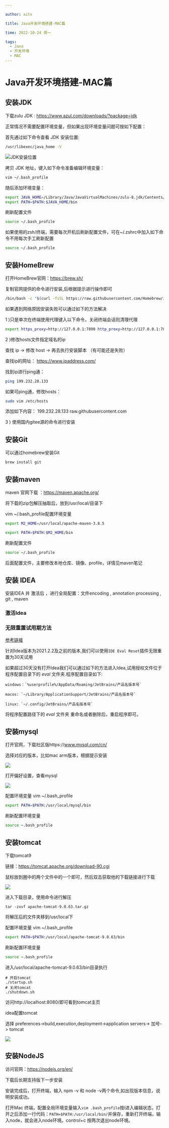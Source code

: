 ```yaml
---

author: aitx

title: Java开发环境搭建-MAC篇

time: 2022-10-24 周一

tags: 
  - Java
  - 开发环境
  - MAC
---
```


# Java开发环境搭建-MAC篇

## 安装JDK

下载zulu JDK : https://www.azul.com/downloads/?package=jdk

正常情况不需要配置环境变量，但如果出现环境变量问题可按如下配置：

首先通过如下命令查看 JDK 安装位置:

```bash
/usr/libexec/java_home -V
```

![JDK安装位置](https://raw.githubusercontent.com/pvisanhash/PicSiteRepo1/main/note/img/202210042216148.png)

拷贝 JDK 地址，键入如下命令准备编辑环境变量：

```bash
vim ~/.bash_profile
```

随后添加环境变量：

```bash
export JAVA_HOME=/Library/Java/JavaVirtualMachines/zulu-8.jdk/Contents/Home
export PATH=$PATH:$JAVA_HOME/bin
```

刷新配置文件

```bash
source ~/.bash_profile
```

如果使用的zsh/终端，需要每次开机后刷新配置文件，可在~/.zshrc中加入如下命令不用每次手工刷新配置

```bash
source ~/.bash_profile
```

## 安装HomeBrew

打开HomeBrew官网：https://brew.sh/

复制官网提供的命令进行安装,后根据提示进行操作即可

```bash
/bin/bash -c "$(curl -fsSL https://raw.githubusercontent.com/Homebrew/install/HEAD/install.sh)"
```

如果遇到网络原因安装失败可以通过如下的方法解决

1 )只是单次在终端使用代理键入以下命令，关闭终端会话则清理代理

```bash
export https_proxy=http://127.0.0.1:7890 http_proxy=http://127.0.0.1:7890 all_proxy=socks5://127.0.0.1:7890
```

2 )修改hosts文件指定域名的ip

 查找 ip -> 修改 host -> 再去执行安装脚本 （有可能还是失败）

查找ip的网址： https://www.ipaddress.com/ 

找到ip进行ping通：

```bash
ping 199.232.28.133
```

如果可ping通，修改hosts：

```bash
sudo vim /etc/hosts
```

添加如下内容：
199.232.28.133  raw.githubusercontent.com

3 ) 使用国内gitee源的命令进行安装

## 安装Git

可以通过homebrew安装Git

```bash
brew install git
```

## 安装maven

maven 官网下载 ：https://maven.apache.org/

将下载的zip包解压抽取后，放到/usr/local/目录下

vim ~/.bash_profile配置环境变量

```bash
export M2_HOME=/usr/local/apache-maven-3.8.5

export PATH=$PATH:$M2_HOME/bin
```

刷新配置文件

```bash
source ~/.bash_profile
```

后面配置文件，主要修改本地仓库、镜像、profile，详情见maven笔记

## 安装 IDEA

安装IDEA 并 激活后 ，进行全局配置：文件encoding , annotation processing , git , maven

### 激活Idea

### 无限重置试用期方法

[参考链接](https://youwu.today/blog/jetbrains-evaluate-reset/#%E8%AF%95%E7%94%A8%E8%BF%87%E6%9C%9F%E4%BF%AE%E5%A4%8D---202122-%E7%89%88%E6%9C%AC%E4%B9%8B%E5%89%8D)

针对Idea版本为2021.2.2及之前的版本,我们可以使用`IDE Eval Reset`插件无限重置为30天试用

如果超过30天没有打开Idea我们可以通过如下的方法进入Idea,试用授权文件位于程序配置目录下的 _eval_ 文件夹.程序配置目录如下:

```properties
windows：`%userprofile%/AppData/Roaming/JetBrains/产品名版本号`

macos: `~/Library/ApplicationSupport/JetBrains/产品名版本号`

linux: `~/.config/JetBrains/产品名版本号`
```

将程序配置路径下的 _eval_ 文件夹 重命名或者删除后，重启程序即可。

## 安装mysql

打开官网，下载社区版https://www.mysql.com/cn/

选择对应的版本，比如mac arm版本，根据提示安装

![](https://raw.githubusercontent.com/pvisanhash/PicSiteRepo1/main/note/img/202210042216150.png)

打开偏好设置，查看mysql

![](https://raw.githubusercontent.com/pvisanhash/PicSiteRepo1/main/note/img/202210042216151.png)

配置环境变量 vim ~/.bash_profile

```bash
export PATH=$PATH:/usr/local/mysql/bin
```

刷新配置环境变量

```bash
source ~.bash_profile
```

## 安装tomcat

下载tomcat9

链接：https://tomcat.apache.org/download-90.cgi

鼠标放到圈中的两个文件中的一个即可，然后双击获取他的下载链接进行下载

![](https://raw.githubusercontent.com/pvisanhash/PicSiteRepo1/main/note/img/202210042216152.png)

进入下载目录，使用命令进行解压

```shell
tar -zxvf apache-tomcat-9.0.63.tar.gz
```

将解压后的文件夹移到/usr/local下

配置环境变量 vim ~/.bash_profile

```bash
export PATH=$PATH:/usr/local/apache-tomcat-9.0.63/bin
```

刷新配置环境变量

```bash
source ~.bash_profile
```

进入/usr/local/apache-tomcat-9.0.63/bin目录执行

```
# 开启tomcat
./startup.sh 
# 关闭tomcat
./shutdown.sh 
```

访问http://localhost:8080/即可看到tomcat主页

idea配置tomcat

选择 preferences->build,execution,deployment->application servers-> 加号-> tomcat

![](https://raw.githubusercontent.com/pvisanhash/PicSiteRepo1/main/note/img/202210042216153.png)



## 安装NodeJS

访问官网：https://nodejs.org/en/

下载后长期支持版下一步安装

安装完成后，打开终端，输入 npm -v 和 node -v两个命令,如出现版本信息，说明安装成功。

打开Mac 终端，配置全局环境变量输入`vim .bash_profile`按i进入编辑状态，打开之后添加一行代码：`PATH=$PATH:/usr/local/bin/`并保存，重新打开终端，输入node，就会进入node环境。control+c 按两次退出node环境。


